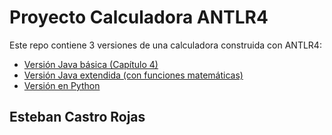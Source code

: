 # Proyecto Calculadora ANTLR4

Este repo contiene 3 versiones de una calculadora construida con ANTLR4:

- [Versión Java básica (Capítulo 4)](ANTLR/Calculadora1)
- [Versión Java extendida (con funciones matemáticas)](Calculadora1/Calculadora2/)
- [Versión en Python](CalculadoraPy/)

## Esteban Castro Rojas

